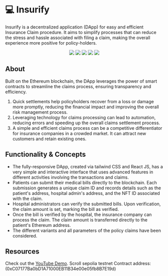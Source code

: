 # 💻 Insurify 
Insurify is a decentralized application (DApp) for easy and efficient Insurance Claim procedure. It aims to simplify processes that can reduce the stress and hassle associated with filing a claim, making the overall experience more positive for policy-holders.

<div align="center">
<a href="https://github.com/dewansh-shukla/ethindia_2023/"><img src="https://badges.frapsoft.com/os/v1/open-source.svg?v=103"></a>
<a href="https://github.com/dewansh-shukla/ethindia_2023/"><img src="https://img.shields.io/badge/Built%20by-developers%20%3C%2F%3E-0059b3"></a>
<a href="https://github.com/dewansh-shukla/ethindia_2023/"><img src="https://img.shields.io/static/v1.svg?label=Contributions&message=Welcome&color=yellow"></a>
<a href="https://github.com/dewansh-shukla/ethindia_2023/"><img src="https://img.shields.io/badge/Maintained%3F-yes-brightgreen.svg?v=103"></a>
<a href="https://github.com/dewansh-shukla/ethindia_2023/blob/main/LICENSE"><img src="https://img.shields.io/badge/license-MIT-blue.svg?v=103"></a>
</div>

## About
Built on the Ethereum blockchain, the DApp leverages the power of smart contracts to streamline the claims process, ensuring transparency and efficiency.
1. Quick settlements help policyholders recover from a loss or damage more promptly, reducing the financial impact and improving the overall risk management process.
2. Leveraging technology for claims processing can lead to automation, reducing errors and speeding up the overall claims settlement process.
3. A simple and efficient claims process can be a competitive differentiator for insurance companies in a crowded market. It can attract new customers and retain existing ones.            </p>

## Functionality & Concepts
- The fully-responsive DApp, created via tailwind CSS and React JS, has a very simple and interactive interface that uses advanced features in different activities involving the transactions and claims.
- Patients can submit their medical bills directly to the blockchain. Each submission generates a unique claim ID and records details such as the patient's address, hospital admin's address, and the NFT ID associated with the claim.
- Hospital administrators can verify the submitted bills. Upon verification, the claim amount is set, marking the bill as verified.
- Once the bill is verified by the hospital, the insurance company can process the claim. The claim amount is transferred directly to the patient's Ethereum address.
- The different variants and all parameters of the policy claims have been considered.

## Resources
Check out the [YouTube Demo]([https://github.com/dewansh-shukla/ethindia_2023](https://youtu.be/2RhEO_1mgpY)).
Scroll sepolia testnet Contract address: (0xC07177Ba0bD1A71000EB11B34e00e05fb8B7E19d)

